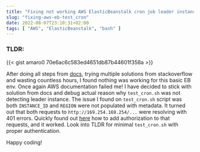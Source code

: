 ```yaml
---
title: "Fixing not working AWS ElasticBeanstalk cron job leader instance select"
slug: "fixing-aws-eb-test_cron"
date: 2022-08-07T23:10:31+02:00
tags: [ "AWS", "ElasticBeanstalk", "bash" ]
---
```


### TLDR:

{{< gist amaro0 70e6ac6c583ed4651db87b44601f358a >}}

After doing all steps from [docs](https://aws.amazon.com/premiumsupport/knowledge-center/cron-job-elastic-beanstalk/),
trying multiple solutions from stackoverflow and wasting countless hours, I found nothing was working for this basic EB
env.
Once again AWS documentation failed me!
I have decided to stick with solution from docs and debug actual reason why `test_cron.sh` was not detecting leader
instance.
The issue I found on `test_cron.sh` script was both `INSTANCE_ID` and `REGION` were not populated with
metadata. 
It turned out that both requests to `http://169.254.169.254/...` were resolving with 401 errors.
Quickly found out [here](https://docs.aws.amazon.com/AWSEC2/latest/UserGuide/instancedata-data-retrieval.html) how to
add authorization to that requests, and it worked. Look into TLDR for minimal `test_cron.sh` with proper authentication.

Happy coding!
